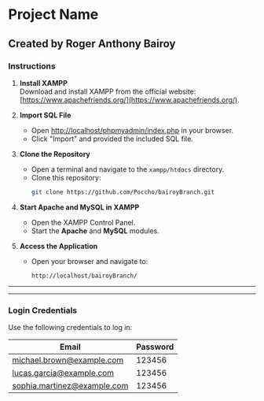 # Project Name

## Created by Roger Anthony Bairoy

### Instructions

1. **Install XAMPP**  
   Download and install XAMPP from the official website: [https://www.apachefriends.org/](https://www.apachefriends.org/).

2. **Import SQL File**  
   - Open [http://localhost/phpmyadmin/index.php](http://localhost/phpmyadmin/index.php) in your browser.  
   - Click "Import" and provided the included SQL file.  

3. **Clone the Repository**  
   - Open a terminal and navigate to the `xampp/htdocs` directory.  
   - Clone this repository:  
     ```bash
     git clone https://github.com/Poccho/bairoyBranch.git
     ```  

4. **Start Apache and MySQL in XAMPP**  
   - Open the XAMPP Control Panel.  
   - Start the **Apache** and **MySQL** modules.  

5. **Access the Application**  
   - Open your browser and navigate to:  
     ```
     http://localhost/bairoyBranch/
     ```   

---
---

### Login Credentials  

Use the following credentials to log in:  

| Email                          | Password |
|--------------------------------|----------|
| michael.brown@example.com      | 123456   |
| lucas.garcia@example.com       | 123456   |
| sophia.martinez@example.com    | 123456   |
